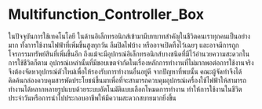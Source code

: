 # Multifunction_Controller_Box
  ในปัจจุบันการใช้เทคโนโลยี ในด้านอิเล็กทรอนิกส์เข้ามามีบทบาทสำคัญในชีวิตคนเราทุกคนเป็นอย่างมาก ทั้งการใช้งานไฟฟ้าที่เพิ่มขึ้นสูงทุกวัน ลืมปิดไฟบ้าง หรืออาจเปิดทิ้งไว้เฉยๆ และอาจมีการถูกโจรกรรมทรัพย์สินที่เพิ่มขึ้นอีก ถึงแม้จะมีอุปกรณ์อิเล็กทรอนิกส์บางชนิดที่มีไว้อำนวยความสะดวกในการใช้ชีวิตก็ตาม อุปกรณ์เหล่านั้นที่มีขอบเขตจำกัดในเรื่องหลักการทำงานที่ไม่มากพอต่อการใช้งานจริง จึงต้องจัดหาอุปกรณ์ตัวใหม่เพื่อให้รองรับการทำงานอื่นอยู่ดี
  จากปัญหาที่พบนั้น คณะผู้จัดทำจึงได้คิดค้นกล่องควบคุมสารพัดประโยชน์ขึ้นมาเพื่อที่จะสามารถควบคุมอุปกรณ์เครื่องใช้ไฟฟ้าให้สามารถทำงานได้หลากหลายรูปแบบด้วยระบบอัตโนมัติแบบเลือกโหมดการทำงาน ทำให้การใช้งานในชีวิตประจำวันหรือการนำไปประกอบอาชีพให้มีความสะดวกสบายมากยิ่งขึ้น 

